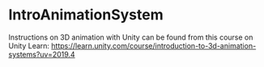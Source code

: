 # IntroAnimationSystem

Instructions on 3D animation with Unity can be found from this course on Unity Learn: https://learn.unity.com/course/introduction-to-3d-animation-systems?uv=2019.4
